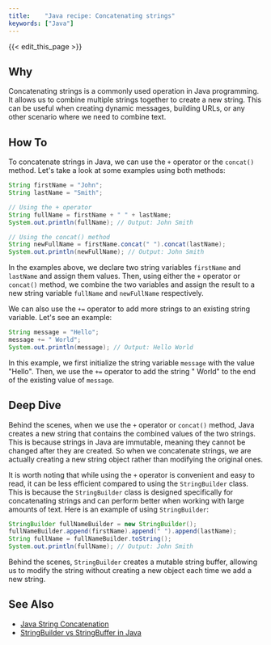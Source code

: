 ```yaml
---
title:    "Java recipe: Concatenating strings"
keywords: ["Java"]
---
```


{{< edit_this_page >}}

## Why
Concatenating strings is a commonly used operation in Java programming. It allows us to combine multiple strings together to create a new string. This can be useful when creating dynamic messages, building URLs, or any other scenario where we need to combine text.

## How To
To concatenate strings in Java, we can use the `+` operator or the `concat()` method. Let's take a look at some examples using both methods:

```Java
String firstName = "John";
String lastName = "Smith";

// Using the + operator
String fullName = firstName + " " + lastName;
System.out.println(fullName); // Output: John Smith

// Using the concat() method
String newFullName = firstName.concat(" ").concat(lastName);
System.out.println(newFullName); // Output: John Smith
```

In the examples above, we declare two string variables `firstName` and `lastName` and assign them values. Then, using either the `+` operator or `concat()` method, we combine the two variables and assign the result to a new string variable `fullName` and `newFullName` respectively.

We can also use the `+=` operator to add more strings to an existing string variable. Let's see an example:

```Java
String message = "Hello";
message += " World";
System.out.println(message); // Output: Hello World
```

In this example, we first initialize the string variable `message` with the value "Hello". Then, we use the `+=` operator to add the string " World" to the end of the existing value of `message`.

## Deep Dive
Behind the scenes, when we use the `+` operator or `concat()` method, Java creates a new string that contains the combined values of the two strings. This is because strings in Java are immutable, meaning they cannot be changed after they are created. So when we concatenate strings, we are actually creating a new string object rather than modifying the original ones.

It is worth noting that while using the `+` operator is convenient and easy to read, it can be less efficient compared to using the `StringBuilder` class. This is because the `StringBuilder` class is designed specifically for concatenating strings and can perform better when working with large amounts of text. Here is an example of using `StringBuilder`:

```Java
StringBuilder fullNameBuilder = new StringBuilder();
fullNameBuilder.append(firstName).append(" ").append(lastName);
String fullName = fullNameBuilder.toString();
System.out.println(fullName); // Output: John Smith
```

Behind the scenes, `StringBuilder` creates a mutable string buffer, allowing us to modify the string without creating a new object each time we add a new string.

## See Also
- [Java String Concatenation](https://www.geeksforgeeks.org/java-string-concatenation/)
- [StringBuilder vs StringBuffer in Java](https://www.baeldung.com/java-string-builder-vs-string-buffer)